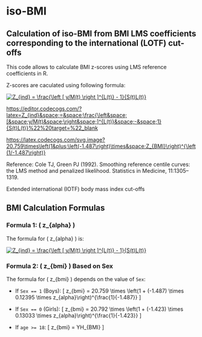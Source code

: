 # iso-BMI



## Calculation of iso-BMI from BMI LMS coefficients corresponding to the international (LOTF) cut-offs

This code allows to calculate BMI z-scores using LMS reference coefficients in R. 

Z-scores are caculated using following formula: 

<a href="https://www.codecogs.com/eqnedit.php?latex=Z_{ind}&space;=&space;\frac{\left&space;[&space;y/M(t)&space;\right&space;]^{L(t)}&space;-&space;1}{S(t)L(t)}" target="_blank"><img src="https://latex.codecogs.com/gif.latex?Z_{ind}&space;=&space;\frac{\left&space;[&space;y/M(t)&space;\right&space;]^{L(t)}&space;-&space;1}{S(t)L(t)}" title="Z_{ind} = \frac{\left [ y/M(t) \right ]^{L(t)} - 1}{S(t)L(t)}" /></a>



https://editor.codecogs.com/?latex=Z_{ind}&space;=&space;\frac{\left&space;[&space;y/M(t)&space;\right&space;]^{L(t)}&space;-&space;1}{S(t)L(t)}%22%20target=%22_blank


https://latex.codecogs.com/svg.image?20.759\times\left(1&plus;\left(-1.487\right)\times&space;Z_{BMI}\right)^{\left(1/-1.487\right)}


Reference:
Cole TJ, Green PJ (1992). Smoothing reference centile curves: the LMS method and penalized likelihood. Statistics in Medicine, 11:1305–1319.


Extended international (IOTF) body mass index cut-offs



## BMI Calculation Formulas

### Formula 1: \( z_{alpha} \)
The formula for \( z_{alpha} \) is:

<a href="https://www.codecogs.com/eqnedit.php?latex=Z_{ind}&space;=&space;\frac{\left&space;[&space;y/M(t)&space;\right&space;]^{L(t)}&space;-&space;1}{S(t)L(t)}" target="_blank"><img src="https://latex.codecogs.com/gif.latex?Z_{ind}&space;=&space;\frac{\left&space;[&space;y/M(t)&space;\right&space;]^{L(t)}&space;-&space;1}{S(t)L(t)}" title="Z_{ind} = \frac{\left [ y/M(t) \right ]^{L(t)} - 1}{S(t)L(t)}" /></a>

### Formula 2: \( z_{bmi} \) Based on Sex
The formula for \( z_{bmi} \) depends on the value of `Sex`:

- If `Sex == 1` (Boys):
  \[
  z_{bmi} = 20.759 \times \left(1 + (-1.487) \times 0.12395 \times z_{alpha}\right)^{\frac{1}{-1.487}}
  \]

- If `Sex == 0` (Girls):
  \[
  z_{bmi} = 20.792 \times \left(1 + (-1.423) \times 0.13033 \times z_{alpha}\right)^{\frac{1}{-1.423}}
  \]

- If `age >= 18`:
  \[
  z_{bmi} = YH_{BMI}
  \]
